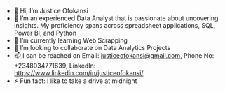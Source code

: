 - 👋 Hi, I’m Justice Ofokansi
- 👀 I’m an experienced Data Analyst that is passionate about uncovering insights. My proficiency spans across spreadsheet applications, SQL, Power BI, and Python
- 🌱 I’m currently learning Web Scrapping
- 💞️ I’m looking to collaborate on Data Analytics Projects
- 📫 I can be reached on Email: justiceofokansi@gmail.com, Phone No: +2348034771639, LinkedIn: https://www.linkedin.com/in/justiceofokansi/
- ⚡ Fun fact: I like to take a drive at midnight

<!---
Ofochinedu/Ofochinedu is a ✨ special ✨ repository because its `README.md` (this file) appears on your GitHub profile.
You can click the Preview link to take a look at your changes.
--->
